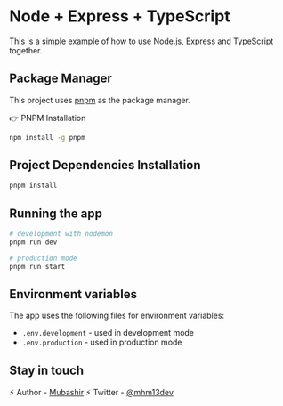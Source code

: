# Node + Express + TypeScript

This is a simple example of how to use Node.js, Express and TypeScript together.

## Package Manager

This project uses [pnpm](https://pnpm.io/) as the package manager.

👉 PNPM Installation

```bash
npm install -g pnpm
```

## Project Dependencies Installation

```bash
pnpm install
```

## Running the app

```bash
# development with nodemon
pnpm run dev

# production mode
pnpm run start
```

## Environment variables

The app uses the following files for environment variables:

- `.env.development` - used in development mode
- `.env.production` - used in production mode

## Stay in touch

⚡ Author - [Mubashir](https://mhm13.dev)
⚡ Twitter - [@mhm13dev](https://twitter.com/mhm13dev)
